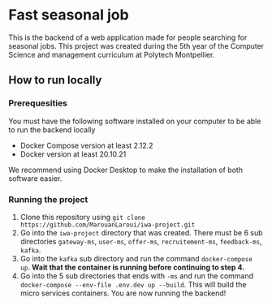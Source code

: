 # Fast seasonal job

This is the backend of a web application made for people searching for seasonal jobs. 
This project was created during the 5th year of the Computer Science and management curriculum at Polytech Montpellier.

## How to run locally

### Prerequesities

You must have the following software installed on your computer to be able to run the backend locally

- Docker Compose version at least 2.12.2
- Docker version at least 20.10.21

We recommend using Docker Desktop to make the installation of both software easier.

### Running the project

1. Clone this repository using `git clone https://github.com/MarouanLaroui/iwa-project.git`
2. Go into the `iwa-project` directory that was created. 
There must be 6 sub directories `gateway-ms`, `user-ms`, `offer-ms`, `recruitement-ms`, `feedback-ms`, `kafka`.
3. Go into the `kafka` sub directory and run the command `docker-compose up`. **Wait that the container is running before continuing to step 4.**
4. Go into the 5 sub directories that ends with `-ms` and run the command `docker-compose --env-file .env.dev up --build`.
This will build the micro services containers.
You are now running the backend!

